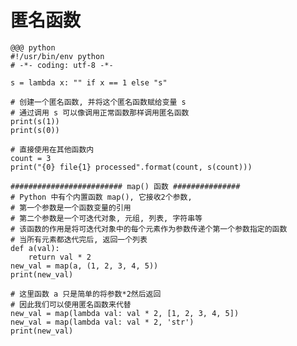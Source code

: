 # 匿名函数

    @@@ python
    #!/usr/bin/env python
    # -*- coding: utf-8 -*-

    s = lambda x: "" if x == 1 else "s"

    # 创建一个匿名函数, 并将这个匿名函数赋给变量 s
    # 通过调用 s 可以像调用正常函数那样调用匿名函数
    print(s(1))
    print(s(0))

    # 直接使用在其他函数内
    count = 3
    print("{0} file{1} processed".format(count, s(count)))

    ######################### map() 函数 ###############
    # Python 中有个内置函数 map(), 它接收2个参数,
    # 第一个参数是一个函数变量的引用
    # 第二个参数是一个可迭代对象, 元组, 列表, 字符串等
    # 该函数的作用是将可迭代对象中的每个元素作为参数传递个第一个参数指定的函数
    # 当所有元素都迭代完后, 返回一个列表
    def a(val):
        return val * 2
    new_val = map(a, (1, 2, 3, 4, 5))
    print(new_val)

    # 这里函数 a 只是简单的将参数*2然后返回
    # 因此我们可以使用匿名函数来代替
    new_val = map(lambda val: val * 2, [1, 2, 3, 4, 5])
    new_val = map(lambda val: val * 2, 'str')
    print(new_val)
